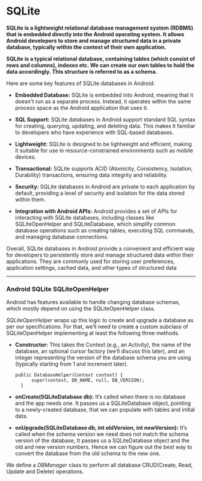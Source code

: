 # SQLite

**SQLite is a lightweight relational database management system (RDBMS) that is embedded directly into the Android operating system. It allows Android developers to store and manage structured data in a private database, typically within the context of their own application.**

**SQLite is a typical relational database, containing tables (which consist of rows and columns), indexes etc. We can create our own tables to hold the data accordingly. This structure is referred to as a schema.**

Here are some key features of SQLite databases in Android:

* **Embedded Database:** SQLite is embedded into Android, meaning that it doesn't run as a separate process. Instead, it operates within the same process space as the Android application that uses it.

* **SQL Support:** SQLite databases in Android support standard SQL syntax for creating, querying, updating, and deleting data. This makes it familiar to developers who have experience with SQL-based databases.

* **Lightweight:** SQLite is designed to be lightweight and efficient, making it suitable for use in resource-constrained environments such as mobile devices.

* **Transactional:** SQLite supports ACID (Atomicity, Consistency, Isolation, Durability) transactions, ensuring data integrity and reliability.

* **Security:** SQLite databases in Android are private to each application by default, providing a level of security and isolation for the data stored within them.

* **Integration with Android APIs:** Android provides a set of APIs for interacting with SQLite databases, including classes like SQLiteOpenHelper and SQLiteDatabase, which simplify common database operations such as creating tables, executing SQL commands, and managing database connections.

Overall, SQLite databases in Android provide a convenient and efficient way for developers to persistently store and manage structured data within their applications. They are commonly used for storing user preferences, application settings, cached data, and other types of structured data

<hr>

### Android SQLite SQLiteOpenHelper

Android has features available to handle changing database schemas, which mostly depend on using the SQLiteOpenHelper class. 

*SQLiteOpenHelper* wraps up this logic to create and upgrade a database as per our specifications. For that, we’ll need to create a custom subclass of SQLiteOpenHelper implementing at least the following three methods.

* **Constructor:** This takes the Context (e.g., an Activity), the name of the database, an optional cursor factory (we’ll discuss this later), and an integer representing the version of the database schema you are using (typically starting from 1 and increment later).

  ```
  public DatabaseHelper(Context context) {
        super(context, DB_NAME, null, DB_VERSION);
    }
  ```

* **onCreate(SQLiteDatabase db):** It’s called when there is no database and the app needs one. It passes us a SQLiteDatabase object, pointing to a newly-created database, that we can populate with tables and initial data.
* **onUpgrade(SQLiteDatabase db, int oldVersion, int newVersion):** It’s called when the schema version we need does not match the schema version of the database, It passes us a SQLiteDatabase object and the old and new version numbers. Hence we can figure out the best way to convert the database from the old schema to the new one.

We define a *DBManager* class to perform all database CRUD(Create, Read, Update and Delete) operations.
